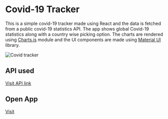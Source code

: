 # Covid-19 Tracker

<p>
This is a simple covid-19 tracker made using React and the data is fetched from a public covid-19 statistics API. The app shows global Covid-19 statistics along with a country wise picking option. The charts are rendered using <a href="https://www.chartjs.org/">Charts.js</a> module and the UI components are made using <a href="https://material-ui.com/">Material UI</a> library.
</p>

![Covid tracker](https://github.com/akbc1221/assets/blob/main/covid-tracker.png)

## API used
<a href="https://covid19.mathdro.id/api">Visit API link</a>

## Open App

<a href="https://covid-tracker-zest.netlify.app/" target="_blank">Visit</a>